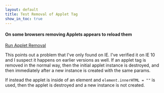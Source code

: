 ```yaml
---
layout: default
title: Test Removal of Applet Tag
show_in_toc: true
---
```

#### On some browsers removing Applets appears to reload them

[Run Applet Removal](test.html)

This points out a problem that I've only found on IE. I've verified it on IE 10 and I suspect it happens on earlier versions as well. 	If an applet tag is removed in the normal way, then the initial applet instance is destroyed, and then immediately after a new instance is created with the same params.

If instead the applet is inside of an element and `element.innerHTML = ""` is used, then the applet is destroyed and a new instance is not created.

<div>
<div id='gist-it-init-notificationjs' style='width: 34em; float: left; margin-left: 10px'>
<script src="http://gist-it.appspot.com/github/{{ site.github_repo }}/blob/gh-pages/removal-of-tag/test.html?slice=21:43">
</script>
</div>
<div id='gist-it-appletjs' style='width: 24em; float: left; margin-left: 10px'>
<script src="http://gist-it.appspot.com/github/{{ site.github_repo }}/blob/gh-pages/removal-of-tag/applets/InitNotification.java?slice=7:">
</script>
</div>
</div>